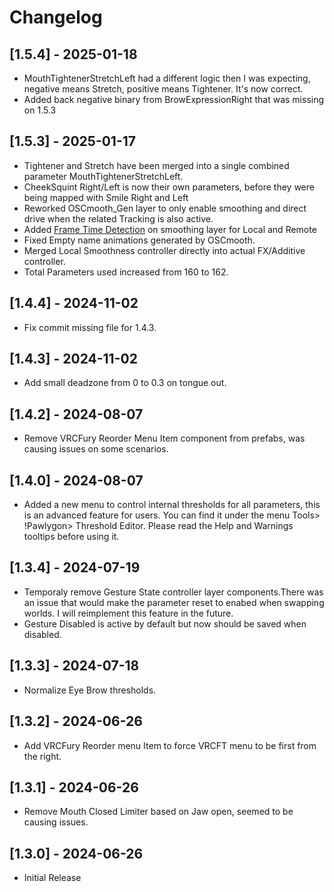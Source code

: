 # Changelog

## [1.5.4] - 2025-01-18
- MouthTightenerStretchLeft had a different logic then I was expecting, negative means Stretch, positive means Tightener. It's now correct.
- Added back negative binary from BrowExpressionRight that was missing on 1.5.3

## [1.5.3] - 2025-01-17
- Tightener and Stretch have been merged into a single combined parameter MouthTightenerStretchLeft. 
- CheekSquint Right/Left is now their own parameters, before they were being mapped with Smile Right and Left
- Reworked OSCmooth_Gen layer to only enable smoothing and direct drive when the related Tracking is also active.
- Added [Frame Time Detection](https://vrc.school/docs/Other/Advanced-BlendTrees/#7229acb83ba7465dbd50a2236b134031) on smoothing layer for Local and Remote
- Fixed Empty name animations generated by OSCmooth.
- Merged Local Smoothness controller directly into actual FX/Additive controller.
- Total Parameters used increased from 160 to 162.

## [1.4.4] - 2024-11-02
- Fix commit missing file for 1.4.3.

## [1.4.3] - 2024-11-02
- Add small deadzone from 0 to 0.3 on tongue out.

## [1.4.2] - 2024-08-07
- Remove VRCFury Reorder Menu Item component from prefabs, was causing issues on some scenarios.

## [1.4.0] - 2024-08-07
- Added a new menu to control internal thresholds for all parameters, this is an advanced feature for users. You can find it under the menu Tools> !Pawlygon> Threshold Editor. Please read the Help and Warnings tooltips before using it.

## [1.3.4] - 2024-07-19
- Temporaly remove Gesture State controller layer components.There was an issue that would make the parameter reset to enabed when swapping worlds. I will reimplement this feature in the future. 
- Gesture Disabled is active by default but now should be saved when disabled.

## [1.3.3] - 2024-07-18
- Normalize Eye Brow thresholds.

## [1.3.2] - 2024-06-26
- Add VRCFury Reorder menu Item to force VRCFT menu to be first from the right.

## [1.3.1] - 2024-06-26
- Remove Mouth Closed Limiter based on Jaw open, seemed to be causing issues.

## [1.3.0] - 2024-06-26
- Initial Release